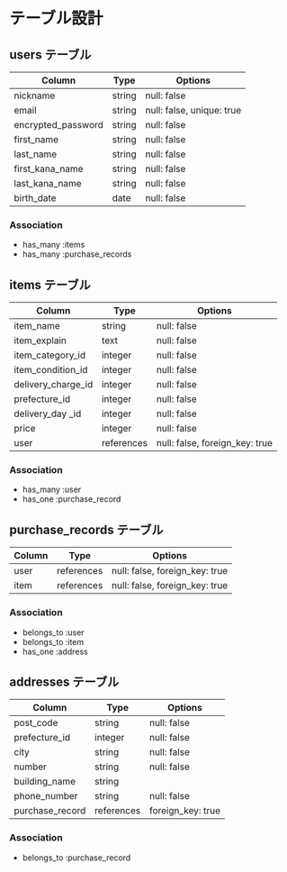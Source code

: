# テーブル設計

## users テーブル

| Column             | Type     | Options                        |
| ------------------ | -------- | ------------------------------ |
| nickname           | string   | null: false                    |
| email              | string   | null: false, unique: true      |
| encrypted_password | string   | null: false                    |
| first_name         | string   | null: false                    |
| last_name          | string   | null: false                    |
| first_kana_name    | string   | null: false                    |
| last_kana_name     | string   | null: false                    |
| birth_date         | date     | null: false                    |

### Association

- has_many :items
- has_many :purchase_records

## items テーブル

| Column              | Type       | Options                        |
| ------------------- | ---------- | ------------------------------ |
| item_name           | string     | null: false                    |
| item_explain        | text       | null: false                    |
| item_category_id    | integer    | null: false                    |
| item_condition_id   | integer    | null: false                    |
| delivery_charge_id  | integer    | null: false                    |
| prefecture_id       | integer    | null: false                    |
| delivery_day _id    | integer    | null: false                    |
| price               | integer    | null: false                    |
| user                | references | null: false, foreign_key: true |

### Association

- has_many :user
- has_one :purchase_record

## purchase_records テーブル

| Column | Type       | Options                        |
| ------ | ---------- | ------------------------------ |
| user   | references | null: false, foreign_key: true |
| item   | references | null: false, foreign_key: true |

### Association

- belongs_to :user
- belongs_to :item
- has_one :address

## addresses テーブル

| Column           | Type       | Options                        |
| ---------------- | ---------- | ------------------------------ |
| post_code        | string     | null: false                    |
| prefecture_id    | integer    | null: false                    |
| city             | string     | null: false                    |
| number           | string     | null: false                    |
| building_name    | string     |                                |
| phone_number     | string     | null: false                    |
| purchase_record  | references | foreign_key: true              |

### Association

- belongs_to :purchase_record